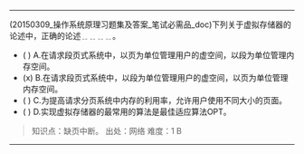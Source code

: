 ---
(20150309_操作系统原理习题集及答案_笔试必需品_doc)下列关于虚拟存储器的论述中，正确的论述﹎﹎﹎﹎。
- ( ) A.在请求段页式系统中，以页为单位管理用户的虚空间，以段为单位管理内存空间。 
- (x) B.在请求段页式系统中，以段为单位管理用户的虚空间，以页为单位管理内存空间。
- ( ) C.为提高请求分页系统中内存的利用率，允许用户使用不同大小的页面。 
- ( ) D.实现虚拟存储器的最常用的算法是最佳适应算法OPT。

> 知识点：缺页中断。
> 出处：网络
> 难度：1
> B

---